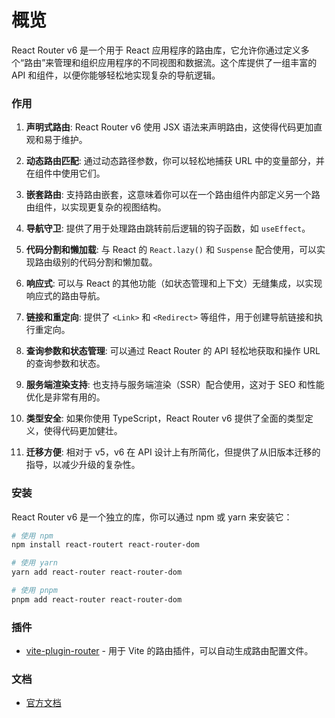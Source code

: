 # 概览

React Router v6 是一个用于 React 应用程序的路由库，它允许你通过定义多个“路由”来管理和组织应用程序的不同视图和数据流。这个库提供了一组丰富的 API 和组件，以便你能够轻松地实现复杂的导航逻辑。

### 作用

1. **声明式路由**: React Router v6 使用 JSX 语法来声明路由，这使得代码更加直观和易于维护。

2. **动态路由匹配**: 通过动态路径参数，你可以轻松地捕获 URL 中的变量部分，并在组件中使用它们。

3. **嵌套路由**: 支持路由嵌套，这意味着你可以在一个路由组件内部定义另一个路由组件，以实现更复杂的视图结构。

4. **导航守卫**: 提供了用于处理路由跳转前后逻辑的钩子函数，如 `useEffect`。

5. **代码分割和懒加载**: 与 React 的 `React.lazy()` 和 `Suspense` 配合使用，可以实现路由级别的代码分割和懒加载。

6. **响应式**: 可以与 React 的其他功能（如状态管理和上下文）无缝集成，以实现响应式的路由导航。

7. **链接和重定向**: 提供了 `<Link>` 和 `<Redirect>` 等组件，用于创建导航链接和执行重定向。

8. **查询参数和状态管理**: 可以通过 React Router 的 API 轻松地获取和操作 URL 的查询参数和状态。

9. **服务端渲染支持**: 也支持与服务端渲染（SSR）配合使用，这对于 SEO 和性能优化是非常有用的。

10. **类型安全**: 如果你使用 TypeScript，React Router v6 提供了全面的类型定义，使得代码更加健壮。

11. **迁移方便**: 相对于 v5，v6 在 API 设计上有所简化，但提供了从旧版本迁移的指导，以减少升级的复杂性。

### 安装

React Router v6 是一个独立的库，你可以通过 npm 或 yarn 来安装它：

```bash
# 使用 npm
npm install react-routert react-router-dom

# 使用 yarn
yarn add react-router react-router-dom

# 使用 pnpm
pnpm add react-router react-router-dom
```

### 插件

- [vite-plugin-router](https://www.npmjs.com/package/vite-plugin-router) - 用于 Vite 的路由插件，可以自动生成路由配置文件。

### 文档

- [官方文档](https://reactrouter.com/)
